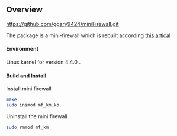 ## Overview

https://github.com/ggary9424/miniFirewall.git

The package is a mini-firewall which is rebuilt according [this artical](http://www.roman10.net/2011/07/23/a-linux-firewall-using-netfilter-part-1overview/) 

#### Environment
Linux kernel for version 4.4.0 .



#### Build and Install

Install mini firewall
```bash
make
sudo insmod mf_km.ko
```

Uninstall the mini firewall
```bash
sudo rmmod mf_km
```
